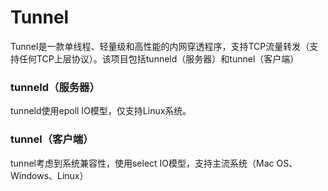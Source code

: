 # Tunnel
Tunnel是一款单线程、轻量级和高性能的内网穿透程序，支持TCP流量转发（支持任何TCP上层协议）。该项目包括tunneld（服务器）和tunnel（客户端）

### tunneld（服务器）
tunneld使用epoll IO模型，仅支持Linux系统。

### tunnel（客户端）
tunnel考虑到系统兼容性，使用select IO模型，支持主流系统（Mac OS、Windows、Linux）